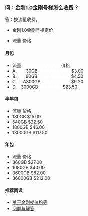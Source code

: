 ### 问：金刚1.0金刚号梯怎么收费？

答：按流量收费。

- 金刚1.0金刚号梯定价




- <p>流量        价格</p>

#### 月包
- 流量<font color="White">AAAAAAAAAAAAA</font>价格
- A.<font color="White">AAA</font>30GB<font color="White">AAAAAAAAAAA</font>$3.00
- B.<font color="White">AAA</font>90GB<font color="White">AAAAAAAAAAA</font>$4.50
- C.<font color="White">AA</font>A300GB<font color="White">AAAAAAAAAA</font>$9.20
- D.<font color="White">A</font> 3000GB<font color="White">AAAAAAAA</font>$23.50

#### 半年包
- 流量          价格
- 180GB        $15.00
- 540GB        $22.50
- 1800GB       $46.00
- 18000GB      $117.50

#### 年包
- 流量          价格
- 360GB        $27.00
- 1080GB       $40.00
- 3600GB       $82.00
- 36000GB      $212.00

#### 推荐阅读
- [关于金刚梯价格等](https://a2zitpro.github.io/web/列表-金刚梯价格)
- [问题与解答](https://a2zitpro.github.io/web/列表-问题与解答)
